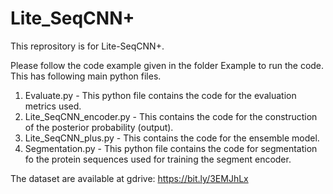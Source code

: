 # Lite_SeqCNN+
This reprository is for Lite-SeqCNN+.

Please follow the code example given in the folder Example to run the code.
This has following main python files.

  1. Evaluate.py - This python file contains the code for the evaluation metrics used.
  2. Lite_SeqCNN_encoder.py - This contains the code for the construction of the posterior probability (output).
  3. Lite_SeqCNN_plus.py - This contains the code for the ensemble model.
  4. Segmentation.py - This python file contains the code for segmentation fo the protein sequences used for training the segment encoder.

The dataset are available at gdrive: https://bit.ly/3EMJhLx

